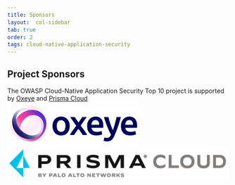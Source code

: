 ```yaml
---
title: Sponsors
layout:  col-sidebar
tab: true
order: 2
tags: cloud-native-application-security
---
```


## Project Sponsors
The OWASP Cloud-Native Application Security Top 10 project is supported by [Oxeye](https://oxeye.io) and [Prisma Cloud](https://www.paloaltonetworks.com/prisma/cloud)
<br>
[![Oxeye](assets/images/oxeye_logo.png)](https://oxeye.io/)
<br>
[![Prisma Cloud](assets/images/prisma_cloud.png)](https://www.paloaltonetworks.com/prisma/cloud)

